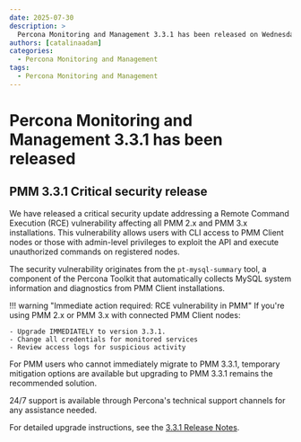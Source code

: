 ```yaml
---
date: 2025-07-30
description: >
  Percona Monitoring and Management 3.3.1 has been released on Wednesday, July 30, 2025.
authors: [catalinaadam]
categories:
  - Percona Monitoring and Management
tags:
  - Percona Monitoring and Management
---
```


# Percona Monitoring and Management 3.3.1 has been released

<!-- more -->

## PMM 3.3.1 Critical security release

We have released a critical security update addressing a Remote Command Execution (RCE) vulnerability affecting all PMM 2.x and PMM 3.x installations. This vulnerability allows users with CLI access to PMM Client nodes or those with admin-level privileges to exploit the API and execute unauthorized commands on registered nodes.

The security vulnerability originates from the `pt-mysql-summary` tool, a component of the Percona Toolkit that automatically collects MySQL system information and diagnostics from PMM Client installations.

!!! warning "Immediate action required: RCE vulnerability in PMM"
    If you're using PMM 2.x or PMM 3.x with connected PMM Client nodes:
    
    - Upgrade IMMEDIATELY to version 3.3.1.
    - Change all credentials for monitored services
    - Review access logs for suspicious activity

For PMM users who cannot immediately migrate to PMM 3.3.1, temporary mitigation options are available but upgrading to PMM 3.3.1 remains the recommended solution.

24/7 support is available through Percona's technical support channels for any assistance needed.

For detailed upgrade instructions, see the [3.3.1 Release Notes](https://docs.percona.com/percona-monitoring-and-management/3/release-notes/3.3.1.html).
